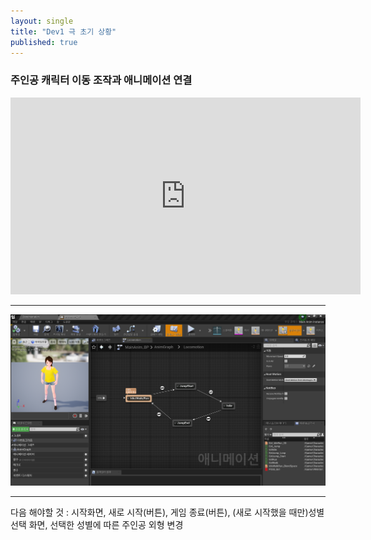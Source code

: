 ```yaml
---
layout: single
title: "Dev1 극 초기 상황"
published: true
---
```


### 주인공 캐릭터 이동 조작과 애니메이션 연결

<iframe width="560" height="315" src="https://www.youtube.com/embed/awvw7qd8Frk" title="YouTube video player" frameborder="0" allow="accelerometer; autoplay; clipboard-write; encrypted-media; gyroscope; picture-in-picture" allowfullscreen></iframe>

---

![애니메이션 연결](/img/Dev1-1.PNG)



---

다음 해야할 것 : 시작화면, 새로 시작(버튼), 게임 종료(버튼), (새로 시작했을 때만)성별 선택 화면, 선택한 성별에 따른 주인공 외형 변경